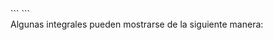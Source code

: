 <div class="hidden-code">
```
<script>
MathJax = {
   tex: {
    tags: 'ams'
  },
    chtml: {
        scale: 1.3
},
    svg: {
         scale: 1.3
    }
 };
</script>
<script type="text/javascript" id="WolframAlphaScript833d05fff5eafa1b58a80a827e55258c" src="//www.wolframalpha.com/widget/widget.jsp?id=833d05fff5eafa1b58a80a827e55258c"></script>
``` </div>
Algunas integrales pueden mostrarse de la siguiente manera:



